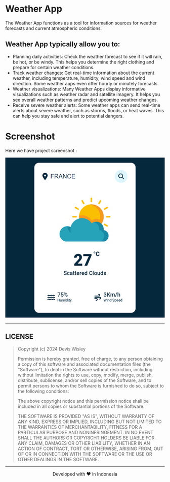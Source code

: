 # Weather App
The Weather App functions as a tool for information sources for weather forecasts and current atmospheric conditions.

## Weather App typically allow you to:
* Planning daily activities: Check the weather forecast to see if it will rain, be hot, or be windy. This helps you determine the right clothing and prepare for certain weather conditions.
* Track weather changes: Get real-time information about the current weather, including temperature, humidity, wind speed and wind direction. Some weather apps even offer hourly or minutely forecasts.
* Weather visualizations: Many Weather Apps display informative visualizations such as weather radar and satellite imagery. It helps you see overall weather patterns and predict upcoming weather changes.
* Receive severe weather alerts: Some weather apps can send real-time alerts about severe weather, such as storms, floods, or heat waves. This can help you stay safe and alert to potential dangers.

# Screenshot
Here we have project screenshot :

![screenshot](screenshot.jpg)
<hr>

## LICENSE
> Copyright (c) 2024 Devis Wisley 
>
> Permission is hereby granted, free of charge, to any person obtaining a copy
> of this software and associated documentation files (the "Software"), to deal
> in the Software without restriction, including without limitation the rights
> to use, copy, modify, merge, publish, distribute, sublicense, and/or sell
> copies of the Software, and to permit persons to whom the Software is
> furnished to do so, subject to the following conditions:
>
> The above copyright notice and this permission notice shall be included in all
> copies or substantial portions of the Software.
>
> THE SOFTWARE IS PROVIDED "AS IS", WITHOUT WARRANTY OF ANY KIND, EXPRESS OR
> IMPLIED, INCLUDING BUT NOT LIMITED TO THE WARRANTIES OF MERCHANTABILITY,
> FITNESS FOR A PARTICULAR PURPOSE AND NONINFRINGEMENT. IN NO EVENT SHALL THE
> AUTHORS OR COPYRIGHT HOLDERS BE LIABLE FOR ANY CLAIM, DAMAGES OR OTHER
> LIABILITY, WHETHER IN AN ACTION OF CONTRACT, TORT OR OTHERWISE, ARISING FROM,
> OUT OF OR IN CONNECTION WITH THE SOFTWARE OR THE USE OR OTHER DEALINGS IN THE
> SOFTWARE.

<hr>
<p align="center">
Developed with ❤️ in Indonesia 
</p>